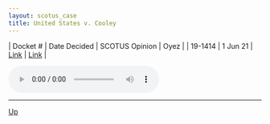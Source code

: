 ```yaml
---
layout: scotus_case
title: United States v. Cooley
---
```


| Docket # | Date Decided | SCOTUS Opinion | Oyez |
| 19-1414 | 1 Jun 21 | [Link](https://www.supremecourt.gov/opinions/20pdf/593us2r40_j5fl.pdf) | [Link](https://www.oyez.org/cases/2020/19-1414) |

<audio controls>
   <source src='./resources/19-1414.mp3' type='audio/mpeg'>
</audio>

<object data='./resources/19-1414.pdf' type='application/pdf'></object>

---

[Up](./README.md)